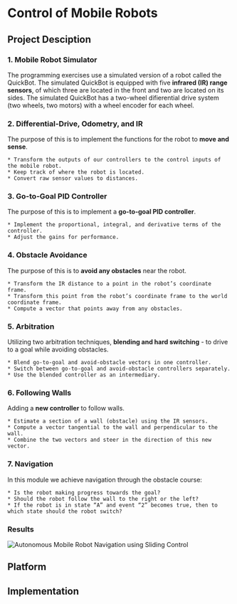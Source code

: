 # Control of Mobile Robots

## Project Desciption

### 1. Mobile Robot Simulator
The programming exercises use a simulated version of a robot called the QuickBot. The simulated QuickBot is equipped with five **infrared (IR) range sensors**, of which three are located in the front and two are located on its sides. The simulated QuickBot has a two-wheel difierential drive system (two wheels, two motors) with a wheel encoder for each wheel.

### 2. Differential-Drive, Odometry, and IR
The purpose of this is to implement the functions for the robot to **move and sense**.

    * Transform the outputs of our controllers to the control inputs of the mobile robot.
    * Keep track of where the robot is located.
    * Convert raw sensor values to distances.

### 3. Go-to-Goal PID Controller
The purpose of this is to implement a **go-to-goal PID controller**.

    * Implement the proportional, integral, and derivative terms of the controller.
    * Adjust the gains for performance.

### 4. Obstacle Avoidance
The purpose of this is to **avoid any obstacles** near the robot.

    * Transform the IR distance to a point in the robot’s coordinate frame.
    * Transform this point from the robot’s coordinate frame to the world coordinate frame.
    * Compute a vector that points away from any obstacles.
    
### 5. Arbitration
Utilizing two arbitration techniques, **blending and hard switching** - to drive to a goal while avoiding obstacles.

    * Blend go-to-goal and avoid-obstacle vectors in one controller.
    * Switch between go-to-goal and avoid-obstacle controllers separately.
    * Use the blended controller as an intermediary.

### 6. Following Walls
Adding a **new controller** to follow walls.

    * Estimate a section of a wall (obstacle) using the IR sensors.
    * Compute a vector tangential to the wall and perpendicular to the wall.
    * Combine the two vectors and steer in the direction of this new vector.
    
### 7. Navigation
In this module we achieve navigation through the obstacle course:

    * Is the robot making progress towards the goal?
    * Should the robot follow the wall to the right or the left?
    * If the robot is in state “A” and event “2” becomes true, then to which state should the robot switch?
    
### Results

![Autonomous Mobile Robot Navigation using Sliding Control](/Media/Controls1.gif)

## Platform

## Implementation
